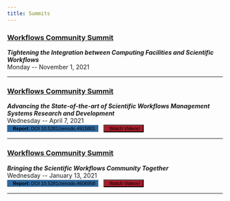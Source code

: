 ```yaml
---
title: Summits
---
```


<div class="surveys" markdown="1">

### [Workflows Community Summit](/summits/facilities)
_**Tightening the Integration between Computing Facilities and Scientific Workflows**_
<br/>
Monday -- November 1, 2021<br/>
<!--button onclick="window.open('https://doi.org/10.5281/zenodo.4915801')"
class="btn btn-danger register" style="font-size: 0.8em; background-color: #2F679D; border: 1px solid #2F679D">
<i class="fas fa-file-pdf" style="color: #fff !important"></i>&nbsp;&nbsp;<strong>Report:</strong> DOI 10.5281/zenodo.4915801
</button>&nbsp;&nbsp;
<button onclick="window.open('https://www.youtube.com/watch?v=lbGCz2EgfZU&list=PLAtmuqHExRvOfsFTDdtGDrhovi1oQWLgP')"
class="btn btn-danger register" style="font-size: 0.8em; background-color: #a71d2a">
<i class="fab fa-youtube" style="color: #fff !important"></i>&nbsp;&nbsp;Watch Videos!
</button-->

---

### [Workflows Community Summit](/summits/technical)
_**Advancing the State-of-the-art of Scientific Workflows Management Systems Research and Development**_
<br/>
Wednesday -- April 7, 2021<br/>
<button onclick="window.open('https://doi.org/10.5281/zenodo.4915801')"
class="btn btn-danger register" style="font-size: 0.8em; background-color: #2F679D; border: 1px solid #2F679D">
<i class="fas fa-file-pdf" style="color: #fff !important"></i>&nbsp;&nbsp;<strong>Report:</strong> DOI 10.5281/zenodo.4915801
</button>&nbsp;&nbsp;
<button onclick="window.open('https://www.youtube.com/watch?v=lbGCz2EgfZU&list=PLAtmuqHExRvOfsFTDdtGDrhovi1oQWLgP')"
class="btn btn-danger register" style="font-size: 0.8em; background-color: #a71d2a">
<i class="fab fa-youtube" style="color: #fff !important"></i>&nbsp;&nbsp;Watch Videos!
</button>


<!--button onclick="window.open('https://forms.gle/7DDuZqMbxBC8zmvx6')"
class="btn btn-success register small" style="font-size: 0.8em">Register Here!
</button-->


---

### [Workflows Community Summit](/summits/community)
_**Bringing the Scientific Workflows Community Together**_
<br/>
Wednesday -- January 13, 2021<br/>
<button onclick="window.open('https://doi.org/10.5281/zenodo.4606958')"
class="btn btn-danger register" style="font-size: 0.8em; background-color: #2F679D; border: 1px solid #2F679D">
<i class="fas fa-file-pdf" style="color: #fff !important"></i>&nbsp;&nbsp;<strong>Report:</strong> DOI 10.5281/zenodo.4606958 
</button>&nbsp;&nbsp;
<button onclick="window.open('https://youtu.be/iQpdxML01i0?list=PLAtmuqHExRvNf5zmggm2VwDedGoibO69U')"
class="btn btn-danger register" style="font-size: 0.8em; background-color: #a71d2a">
<i class="fab fa-youtube" style="color: #fff !important"></i>&nbsp;&nbsp;Watch Videos!
</button>

---

</div>
